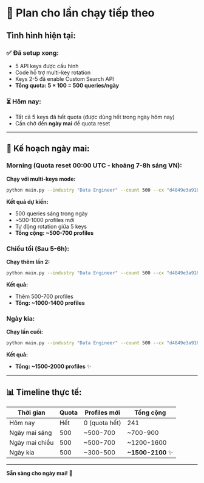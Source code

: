 # 🎯 Plan cho lần chạy tiếp theo

## Tình hình hiện tại:

### ✅ Đã setup xong:
- 5 API keys được cấu hình
- Code hỗ trợ multi-key rotation
- Keys 2-5 đã enable Custom Search API
- **Tổng quota: 5 × 100 = 500 queries/ngày**

### ⏳ Hôm nay:
- Tất cả 5 keys đã hết quota (được dùng hết trong ngày hôm nay)
- Cần chờ đến **ngày mai** để quota reset

---

## 🚀 Kế hoạch ngày mai:

### Morning (Quota reset 00:00 UTC - khoảng 7-8h sáng VN):

**Chạy với multi-keys mode:**
```bash
python main.py --industry "Data Engineer" --count 500 --cx "d4849e3a9180a4ea6" --use_multi_keys --delay 5
```

**Kết quả dự kiến:**
- 500 queries sáng trong ngày
- ~500-1000 profiles mới
- Tự động rotation giữa 5 keys
- **Tổng cộng: ~500-700 profiles**

### Chiều tối (Sau 5-6h):

**Chạy thêm lần 2:**
```bash
python main.py --industry "Data Engineer" --count 500 --cx "d4849e3a9180a4ea6" --use_multi_keys --delay 5
```

**Kết quả:**
- Thêm 500-700 profiles
- **Tổng: ~1000-1400 profiles**

### Ngày kia:

**Chạy lần cuối:**
```bash
python main.py --industry "Data Engineer" --count 500 --cx "d4849e3a9180a4ea6" --use_multi_keys --delay 5
```

**Kết quả:**
- **Tổng: ~1500-2000 profiles** ✨

---

## 📊 Timeline thực tế:

| Thời gian | Quota | Profiles mới | Tổng cộng |
|-----------|-------|--------------|-----------|
| Hôm nay | Hết | 0 (quota hết) | 241 |
| Ngày mai sáng | 500 | ~500-700 | ~700-900 |
| Ngày mai chiều | 500 | ~500-700 | ~1200-1600 |
| Ngày kia | 500 | ~300-500 | **~1500-2100** ✨ |

---

**Sẵn sàng cho ngày mai! 🎉**

